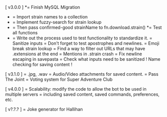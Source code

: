 [ v3.0.0 ]
*= Finish MySQL Migration
*  = Import strain names to a collection
*  = Implement fuzzy-search for strain lookup
*  = Then pass confirmed-good strainName to fn.download.strain()
*= Test all functions
*  = Write out the process used to test functionality to standardize it.
= Sanitize inputs
  = Don't forget to test apostrophes and newlines.
  = Emoji break strain lookup
  = Find a way to filter out URLs that may have .extensions at the end
  = Mentions in .strain crash
= Fix newline escaping in savepasta
= Check what inputs need to be sanitized
! Name checking for saving content !

[ v3.1.0 ]
= .jpg, .wav
= Audio/Video attachments for saved content.
= Pass The Joint
= Voting system for Super Adventure Club


[ v4.0.0 ]
= Scalability: modify the code to allow the bot to be used in multiple servers
  = including saved content, saved commands, preferences, etc.

[ v?.?.? ]
= Joke generator for Hallihan